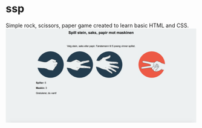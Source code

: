 # ssp
Simple rock, scissors, paper game created to learn basic HTML and CSS.
![Screenshot from game](https://github.com/janannij/ssp/blob/main/bilder/game%20screenshot.png?raw=true)

